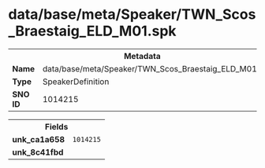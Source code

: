<h1>data/base/meta/Speaker/TWN_Scos_Braestaig_ELD_M01.spk</h1><table><tr><th colspan="100%">Metadata</th></tr><tr><td><b>Name</b></td><td>data/base/meta/Speaker/TWN_Scos_Braestaig_ELD_M01.spk</td></tr><tr><td><b>Type</b></td><td>SpeakerDefinition</td></tr><tr><td><b>SNO ID</b></td><td>1014215</td></tr></table>

<table><tr><th colspan="100%">Fields</th></tr><tr><td><b>unk_ca1a658</b></td><td><code>1014215</code></td></tr><tr><td><b>unk_8c41fbd</b></td><td></td></tr></table>

